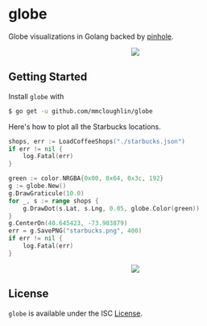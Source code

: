 # globe

Globe visualizations in Golang backed by
[pinhole](https://github.com/tidwall/pinhole).





<p align="center"><img src="http://i.imgur.com/VuDcbKB.png" /></p>

## Getting Started

Install `globe` with

```sh
$ go get -u github.com/mmcloughlin/globe
```

Here's how to plot all the Starbucks locations.

```go
shops, err := LoadCoffeeShops("./starbucks.json")
if err != nil {
	log.Fatal(err)
}

green := color.NRGBA{0x00, 0x64, 0x3c, 192}
g := globe.New()
g.DrawGraticule(10.0)
for _, s := range shops {
	g.DrawDot(s.Lat, s.Lng, 0.05, globe.Color(green))
}
g.CenterOn(40.645423, -73.903879)
err = g.SavePNG("starbucks.png", 400)
if err != nil {
	log.Fatal(err)
}
```

<p align="center"><img src="http://i.imgur.com/do3m4Bj.png" /></p>

## License

`globe` is available under the ISC [License](/LICENSE).